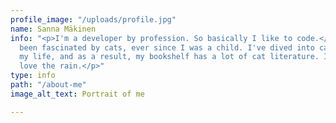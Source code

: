 ```yaml
---
profile_image: "/uploads/profile.jpg"
name: Sanna Mäkinen
info: "<p>I'm a developer by profession. So basically I like to code.</p><p>I've always
  been fascinated by cats, ever since I was a child. I've dived into cat books all
  my life, and as a result, my bookshelf has a lot of cat literature. I have two cats.</p><p>I
  love the rain.</p>"
type: info
path: "/about-me"
image_alt_text: Portrait of me

---
```

